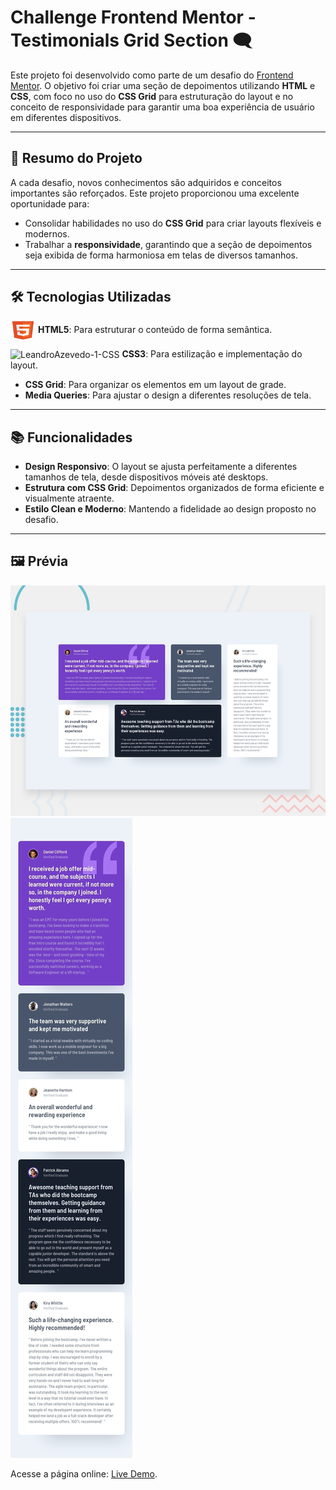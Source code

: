 # Challenge Frontend Mentor - Testimonials Grid Section 🗨️

Este projeto foi desenvolvido como parte de um desafio do [Frontend Mentor](https://www.frontendmentor.io). O objetivo foi criar uma seção de depoimentos utilizando **HTML** e **CSS**, com foco no uso do **CSS Grid** para estruturação do layout e no conceito de responsividade para garantir uma boa experiência de usuário em diferentes dispositivos.

---

## 🎯 Resumo do Projeto

A cada desafio, novos conhecimentos são adquiridos e conceitos importantes são reforçados. Este projeto proporcionou uma excelente oportunidade para:
- Consolidar habilidades no uso do **CSS Grid** para criar layouts flexíveis e modernos.
- Trabalhar a **responsividade**, garantindo que a seção de depoimentos seja exibida de forma harmoniosa em telas de diversos tamanhos.

---

## 🛠️ Tecnologias Utilizadas

<p><img align="center" alt="LeandroAzevedo-1-HTML" height="30" width="40" src="https://raw.githubusercontent.com/devicons/devicon/master/icons/html5/html5-original.svg">
<strong>HTML5</strong>: Para estruturar o conteúdo de forma semântica.</P>


<p><img align="center" alt="LeandroAzevedo-1-CSS" height="30" width="40" src="https://cdn.jsdelivr.net/gh/devicons/devicon/icons/css3/css3-original.svg">
<strong>CSS3</strong>: Para estilização e implementação do layout.</P>

- **CSS Grid**: Para organizar os elementos em um layout de grade.
- **Media Queries**: Para ajustar o design a diferentes resoluções de tela.

---

## 📚 Funcionalidades

- **Design Responsivo**: O layout se ajusta perfeitamente a diferentes tamanhos de tela, desde dispositivos móveis até desktops.
- **Estrutura com CSS Grid**: Depoimentos organizados de forma eficiente e visualmente atraente.
- **Estilo Clean e Moderno**: Mantendo a fidelidade ao design proposto no desafio.

---
## 🖼️ Prévia

<img src="./src/design/desktop-preview.jpg">
<img src="./src/design/mobile-design.jpg">

Acesse a página online: [Live Demo](https://leandroazevedo-1.github.io/Testimonials-grid-section/).
